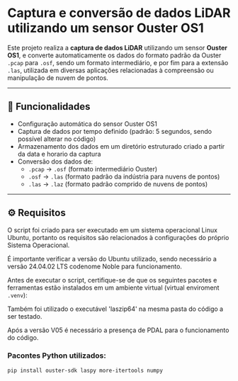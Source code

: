 # Captura e conversão de dados LiDAR utilizando um sensor Ouster OS1

Este projeto realiza a **captura de dados LiDAR** utilizando um sensor **Ouster OS1**, e converte automaticamente os dados do formato padrão da Ouster `.pcap` para `.osf`, sendo um formato intermediário, e por fim para a extensão `.las`, utilizada em diversas aplicações relacionadas à compreensão ou manipulação de nuvem de pontos.

---

## 📌 Funcionalidades

- Configuração automática do sensor Ouster OS1
- Captura de dados por tempo definido (padrão: 5 segundos, sendo possível alterar no código)
- Armazenamento dos dados em um diretório estruturado criado a partir da data e horario da captura
- Conversão dos dados de:
  - `.pcap` → `.osf` (formato intermediário Ouster)
  - `.osf` → `.las` (formato padrão da indústria para nuvens de pontos)
  - `.las` → `.laz` (formato padrão comprido de nuvens de pontos)

---

## ⚙️ Requisitos

O script foi criado para ser executado em um sistema operacional Linux Ubuntu, portanto os requisitos são relacionados à configurações do próprio Sistema Operacional.

É importante verificar a versão do Ubuntu utilizado, sendo necessário a versão 24.04.02 LTS codenome Noble para funcionamento.

Antes de executar o script, certifique-se de que os seguintes pacotes e ferramentas estão instalados em um ambiente virtual (virtual enviroment `.venv`):

Também foi utilizado o executável 'laszip64' na mesma pasta do código a ser testado.

Após a versão V05 é necessário a presença de PDAL para o funcionamento do código.

### Pacontes Python utilizados:
```bash
pip install ouster-sdk laspy more-itertools numpy
